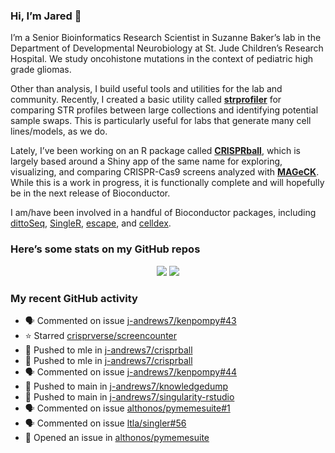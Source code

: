 
<!-- README.md is generated from README.Rmd. Please edit that file -->

### Hi, I’m Jared 👋

I’m a Senior Bioinformatics Research Scientist in Suzanne Baker’s lab in
the Department of Developmental Neurobiology at St. Jude Children’s
Research Hospital. We study oncohistone mutations in the context of
pediatric high grade gliomas.

Other than analysis, I build useful tools and utilities for the lab and
community. Recently, I created a basic utility called
[**strprofiler**](https://github.com/j-andrews7/strprofiler) for
comparing STR profiles between large collections and identifying
potential sample swaps. This is particularly useful for labs that
generate many cell lines/models, as we do.

Lately, I’ve been working on an R package called
[**CRISPRball**](https://github.com/j-andrews7/CRISPRball), which is
largely based around a Shiny app of the same name for exploring,
visualizing, and comparing CRISPR-Cas9 screens analyzed with
[**MAGeCK**](https://sourceforge.net/projects/mageck/). While this is a
work in progress, it is functionally complete and will hopefully be in
the next release of Bioconductor.

I am/have been involved in a handful of Bioconductor packages, including
[dittoSeq](https://bioconductor.org/packages/release/bioc/html/dittoSeq.html),
[SingleR](https://bioconductor.org/packages/release/bioc/html/SingleR.html),
[escape](https://bioconductor.org/packages/release/bioc/html/escape.html),
and
[celldex](http://bioconductor.org/packages/release/data/experiment/html/celldex.html).

### Here’s some stats on my GitHub repos

<p align="center">

<img src="https://github-readme-stats.vercel.app/api?username=j-andrews7&show_icons=true&theme=dracula">
<img src="https://github-readme-stats.vercel.app/api/top-langs/?username=j-andrews7&hide=html,css,jupyter%20notebook&layout=compact">

</p>

### My recent GitHub activity

  - 🗣 Commented on issue
    [j-andrews7/kenpompy\#43](https://github.com/j-andrews7/kenpompy#43)
  - ⭐️ Starred
    [crisprverse/screencounter](https://github.com/crisprverse/screencounter)
  - 📨 Pushed to mle in
    [j-andrews7/crisprball](https://github.com/j-andrews7/crisprball)
  - 📨 Pushed to mle in
    [j-andrews7/crisprball](https://github.com/j-andrews7/crisprball)
  - 🗣 Commented on issue
    [j-andrews7/kenpompy\#44](https://github.com/j-andrews7/kenpompy#44)
  - 📨 Pushed to main in
    [j-andrews7/knowledgedump](https://github.com/j-andrews7/knowledgedump)
  - 📨 Pushed to main in
    [j-andrews7/singularity-rstudio](https://github.com/j-andrews7/singularity-rstudio)
  - 🗣 Commented on issue
    [althonos/pymemesuite\#1](https://github.com/althonos/pymemesuite#1)
  - 🗣 Commented on issue
    [ltla/singler\#56](https://github.com/ltla/singler#56)
  - 🤔 Opened an issue in
    [althonos/pymemesuite](https://github.com/althonos/pymemesuite)
